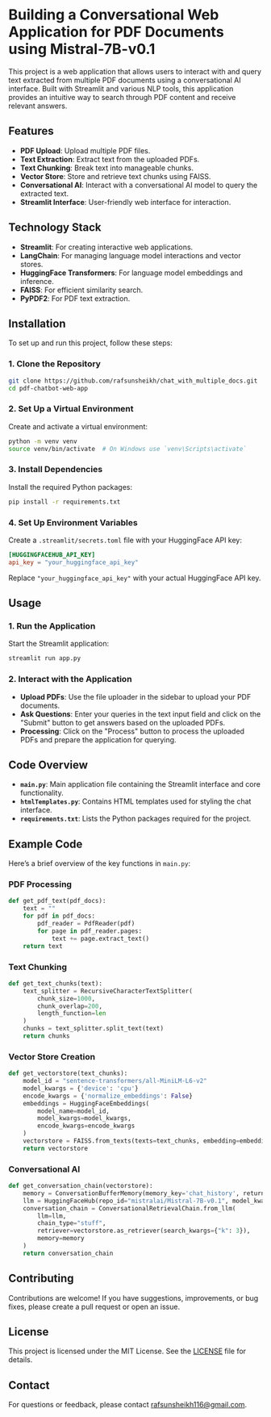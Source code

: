 # Building a Conversational Web Application for PDF Documents using Mistral-7B-v0.1

This project is a web application that allows users to interact with and query text extracted from multiple PDF documents using a conversational AI interface. Built with Streamlit and various NLP tools, this application provides an intuitive way to search through PDF content and receive relevant answers.

## Features

- **PDF Upload**: Upload multiple PDF files.
- **Text Extraction**: Extract text from the uploaded PDFs.
- **Text Chunking**: Break text into manageable chunks.
- **Vector Store**: Store and retrieve text chunks using FAISS.
- **Conversational AI**: Interact with a conversational AI model to query the extracted text.
- **Streamlit Interface**: User-friendly web interface for interaction.

## Technology Stack

- **Streamlit**: For creating interactive web applications.
- **LangChain**: For managing language model interactions and vector stores.
- **HuggingFace Transformers**: For language model embeddings and inference.
- **FAISS**: For efficient similarity search.
- **PyPDF2**: For PDF text extraction.

## Installation

To set up and run this project, follow these steps:

### 1. Clone the Repository

```bash
git clone https://github.com/rafsunsheikh/chat_with_multiple_docs.git
cd pdf-chatbot-web-app
```

### 2. Set Up a Virtual Environment

Create and activate a virtual environment:

```bash
python -m venv venv
source venv/bin/activate  # On Windows use `venv\Scripts\activate`
```

### 3. Install Dependencies

Install the required Python packages:

```bash
pip install -r requirements.txt
```

### 4. Set Up Environment Variables

Create a `.streamlit/secrets.toml` file with your HuggingFace API key:

```toml
[HUGGINGFACEHUB_API_KEY]
api_key = "your_huggingface_api_key"
```

Replace `"your_huggingface_api_key"` with your actual HuggingFace API key.

## Usage

### 1. Run the Application

Start the Streamlit application:

```bash
streamlit run app.py
```

### 2. Interact with the Application

- **Upload PDFs**: Use the file uploader in the sidebar to upload your PDF documents.
- **Ask Questions**: Enter your queries in the text input field and click on the "Submit" button to get answers based on the uploaded PDFs.
- **Processing**: Click on the "Process" button to process the uploaded PDFs and prepare the application for querying.

## Code Overview

- **`main.py`**: Main application file containing the Streamlit interface and core functionality.
- **`htmlTemplates.py`**: Contains HTML templates used for styling the chat interface.
- **`requirements.txt`**: Lists the Python packages required for the project.

## Example Code

Here’s a brief overview of the key functions in `main.py`:

### PDF Processing

```python
def get_pdf_text(pdf_docs):
    text = ""
    for pdf in pdf_docs:
        pdf_reader = PdfReader(pdf)
        for page in pdf_reader.pages:
            text += page.extract_text()
    return text
```

### Text Chunking

```python
def get_text_chunks(text):
    text_splitter = RecursiveCharacterTextSplitter(
        chunk_size=1000,
        chunk_overlap=200,
        length_function=len
    )
    chunks = text_splitter.split_text(text)
    return chunks
```

### Vector Store Creation

```python
def get_vectorstore(text_chunks):
    model_id = "sentence-transformers/all-MiniLM-L6-v2"
    model_kwargs = {'device': 'cpu'}
    encode_kwargs = {'normalize_embeddings': False}
    embeddings = HuggingFaceEmbeddings(
        model_name=model_id,
        model_kwargs=model_kwargs,
        encode_kwargs=encode_kwargs
    )
    vectorstore = FAISS.from_texts(texts=text_chunks, embedding=embeddings)
    return vectorstore
```

### Conversational AI

```python
def get_conversation_chain(vectorstore):
    memory = ConversationBufferMemory(memory_key='chat_history', return_messages=True)
    llm = HuggingFaceHub(repo_id="mistralai/Mistral-7B-v0.1", model_kwargs={"temperature":0.5, "max_length":512})
    conversation_chain = ConversationalRetrievalChain.from_llm(
        llm=llm,
        chain_type="stuff",
        retriever=vectorstore.as_retriever(search_kwargs={"k": 3}),
        memory=memory
    )
    return conversation_chain
```

## Contributing

Contributions are welcome! If you have suggestions, improvements, or bug fixes, please create a pull request or open an issue.

## License

This project is licensed under the MIT License. See the [LICENSE](LICENSE) file for details.

## Contact

For questions or feedback, please contact [rafsunsheikh116@gmail.com](mailto:rafsunsheikh116@gmail.com).
